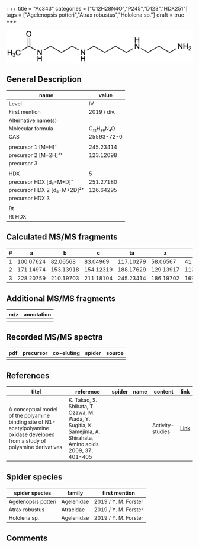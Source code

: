 +++
title = "Ac343"
categories = ["C12H28N4O","P245","D123","HDX251"]
tags = ["Agelenopsis potteri","Atrax robustus","Hololena sp."]
draft = true
+++

![](/img/Ac343.png)

## General Description

| name                        | value       |
|-----------------------------|-------------|
| Level                       | IV          |
| First mention               | 2019 / div. |
| Alternative name(s)         |             |
| Molecular formula           | C₁₂H₂₈N₄O   |
| CAS                         | 25593-72-0  |
|                             |             |
| precursor 1 [M+H]⁺          | 245.23414   |
| precursor 2 [M+2H]²⁺        | 123.12098   |
| precursor 3                 |             |
|                             |             |
| HDX                         | 5           |
| precursor HDX   [d₅-M+D]⁺   | 251.27180   |
| precursor HDX 2 [d₅-M+2D]²⁺ | 126.64295   |
| precursor HDX 3             |             |
|                             |             |
| Rt                          |             |
| Rt HDX                      |             |

## Calculated MS/MS fragments

| # | a         | b         | c         | ta        | z         | y         | tz        |
|---|-----------|-----------|-----------|-----------|-----------|-----------|-----------|
| 1 | 100.07624 | 82.06568  | 83.04969  | 117.10279 | 58.06567  | 41.03912  | 75.09222  |
| 2 | 171.14974 | 153.13918 | 154.12319 | 188.17629 | 129.13917 | 112.11262 | 146.16572 |
| 3 | 228.20759 | 210.19703 | 211.18104 | 245.23414 | 186.19702 | 169.17047 | 203.22357 |

## Additional MS/MS fragments

| m/z | annotation |
|-----|------------|
|     |            |

## Recorded MS/MS spectra

| pdf | precursor | co-eluting | spider | source |
|-----|-----------|------------|--------|--------|
|     |           |            |        |        |

## References

| titel  | reference | spider | name | content | link |
|--------|-----------|--------|------|---------|------|
| A conceptual model of the polyamine binding site of N1-acetylpolyamine oxidase developed from a study of polyamine derivatives        | K. Takao, S. Shibata, T. Ozawa, M. Wada, Y. Sugitia, K. Samejima, A. Shirahata, Amino acids 2009, 37, 401-405                         |        |                             | Activity-studies            | [Link](https://link.springer.com/article/10.1007/s00726-008-0168-9) |

## Spider species

| spider species      | family     | first mention        |
|---------------------|------------|----------------------|
| Agelenopsis potteri | Agelenidae | 2019 / Y. M. Forster |
| Atrax robustus      | Atracidae  | 2019 / Y. M. Forster |
| Hololena sp.        | Agelenidae | 2019 / Y. M. Forster |

## Comments